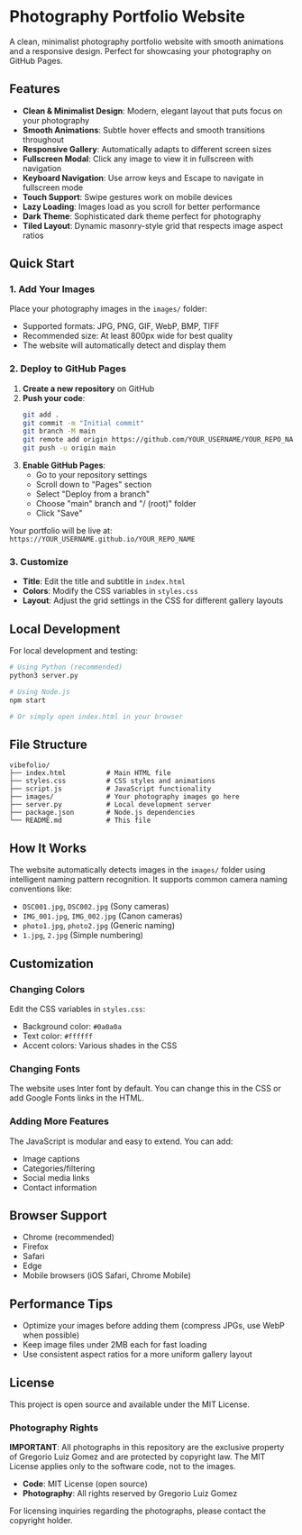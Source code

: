 # Photography Portfolio Website

A clean, minimalist photography portfolio website with smooth animations and a responsive design. Perfect for showcasing your photography on GitHub Pages.

## Features

- **Clean & Minimalist Design**: Modern, elegant layout that puts focus on your photography
- **Smooth Animations**: Subtle hover effects and smooth transitions throughout
- **Responsive Gallery**: Automatically adapts to different screen sizes
- **Fullscreen Modal**: Click any image to view it in fullscreen with navigation
- **Keyboard Navigation**: Use arrow keys and Escape to navigate in fullscreen mode
- **Touch Support**: Swipe gestures work on mobile devices
- **Lazy Loading**: Images load as you scroll for better performance
- **Dark Theme**: Sophisticated dark theme perfect for photography
- **Tiled Layout**: Dynamic masonry-style grid that respects image aspect ratios

## Quick Start

### 1. Add Your Images
Place your photography images in the `images/` folder:
- Supported formats: JPG, PNG, GIF, WebP, BMP, TIFF
- Recommended size: At least 800px wide for best quality
- The website will automatically detect and display them

### 2. Deploy to GitHub Pages

1. **Create a new repository** on GitHub
2. **Push your code**:
   ```bash
   git add .
   git commit -m "Initial commit"
   git branch -M main
   git remote add origin https://github.com/YOUR_USERNAME/YOUR_REPO_NAME.git
   git push -u origin main
   ```
3. **Enable GitHub Pages**:
   - Go to your repository settings
   - Scroll down to "Pages" section
   - Select "Deploy from a branch"
   - Choose "main" branch and "/ (root)" folder
   - Click "Save"

Your portfolio will be live at: `https://YOUR_USERNAME.github.io/YOUR_REPO_NAME`

### 3. Customize
- **Title**: Edit the title and subtitle in `index.html`
- **Colors**: Modify the CSS variables in `styles.css`
- **Layout**: Adjust the grid settings in the CSS for different gallery layouts

## Local Development

For local development and testing:

```bash
# Using Python (recommended)
python3 server.py

# Using Node.js
npm start

# Or simply open index.html in your browser
```

## File Structure

```
vibefolio/
├── index.html          # Main HTML file
├── styles.css          # CSS styles and animations
├── script.js           # JavaScript functionality
├── images/             # Your photography images go here
├── server.py           # Local development server
├── package.json        # Node.js dependencies
└── README.md           # This file
```

## How It Works

The website automatically detects images in the `images/` folder using intelligent naming pattern recognition. It supports common camera naming conventions like:
- `DSC001.jpg`, `DSC002.jpg` (Sony cameras)
- `IMG_001.jpg`, `IMG_002.jpg` (Canon cameras)
- `photo1.jpg`, `photo2.jpg` (Generic naming)
- `1.jpg`, `2.jpg` (Simple numbering)

## Customization

### Changing Colors
Edit the CSS variables in `styles.css`:
- Background color: `#0a0a0a`
- Text color: `#ffffff`
- Accent colors: Various shades in the CSS

### Changing Fonts
The website uses Inter font by default. You can change this in the CSS or add Google Fonts links in the HTML.

### Adding More Features
The JavaScript is modular and easy to extend. You can add:
- Image captions
- Categories/filtering
- Social media links
- Contact information

## Browser Support

- Chrome (recommended)
- Firefox
- Safari
- Edge
- Mobile browsers (iOS Safari, Chrome Mobile)

## Performance Tips

- Optimize your images before adding them (compress JPGs, use WebP when possible)
- Keep image files under 2MB each for fast loading
- Use consistent aspect ratios for a more uniform gallery layout

## License

This project is open source and available under the MIT License.

### Photography Rights

**IMPORTANT**: All photographs in this repository are the exclusive property of Gregorio Luiz Gomez and are protected by copyright law. The MIT License applies only to the software code, not to the images.

- **Code**: MIT License (open source)
- **Photography**: All rights reserved by Gregorio Luiz Gomez

For licensing inquiries regarding the photographs, please contact the copyright holder.
